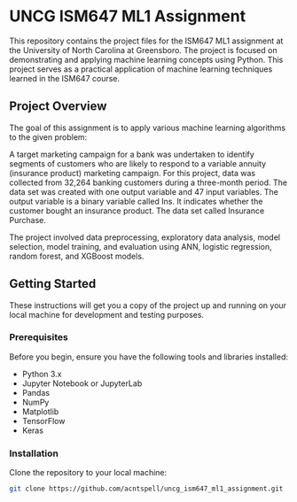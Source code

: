 # UNCG ISM647 ML1 Assignment

This repository contains the project files for the ISM647 ML1 assignment at the University of North Carolina at Greensboro. The project is focused on demonstrating and applying machine learning concepts using Python. This project serves as a practical application of machine learning techniques learned in the ISM647 course.

## Project Overview

The goal of this assignment is to apply various machine learning algorithms to the given problem:

A target marketing campaign for a bank was undertaken to identify segments of customers who are likely to respond to a variable annuity (insurance product) marketing campaign. For this project, data was collected from 32,264 banking customers during a three-month period. The data set was created with one output variable and 47 input variables. The output variable is a binary variable called Ins. It indicates whether the customer bought an insurance product. The data set called Insurance Purchase.

The project involved data preprocessing, exploratory data analysis, model selection, model training, and evaluation using ANN, logistic regression, random forest, and XGBoost models.

## Getting Started

These instructions will get you a copy of the project up and running on your local machine for development and testing purposes.

### Prerequisites

Before you begin, ensure you have the following tools and libraries installed:
- Python 3.x
- Jupyter Notebook or JupyterLab
- Pandas
- NumPy
- Matplotlib
- TensorFlow
- Keras

### Installation

Clone the repository to your local machine:

```bash
git clone https://github.com/acntspell/uncg_ism647_ml1_assignment.git
